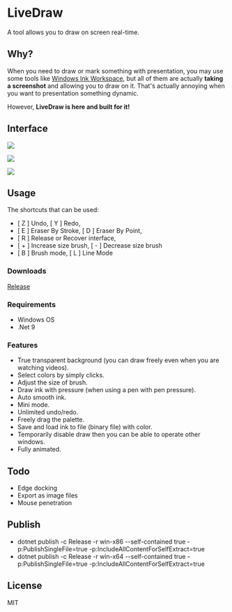 # LiveDraw

A tool allows you to draw on screen real-time.

## Why?

When you need to draw or mark something with presentation, you may use some tools like
[Windows Ink Workspace](https://blogs.windows.com/windowsexperience/2016/10/10/windows-10-tip-getting-started-with-the-windows-ink-workspace/),
but all of them are actually **taking a screenshot** and allowing you to draw on it.
That's actually annoying when you want to presentation something dynamic.

However, **LiveDraw is here and built for it!**

## Interface

![](screenshots/00.png)

![](screenshots/01.png)

![](screenshots/02.png)

## Usage

The shortcuts that can be used:

- [ Z ]  Undo, [ Y ]  Redo,
- [ E ]  Eraser By Stroke, [ D ]  Eraser By Point,
- [ R ]  Release or Recover interface,
- [ + ]  Increase size brush, [ - ]  Decrease size brush
- [ B ]  Brush mode, [ L ]  Line Mode

### Downloads

[Release](https://github.com/antfu/live-draw/releases)

### Requirements

- Windows OS
- .Net 9

### Features

- True transparent background (you can draw freely even when you are watching videos).
- Select colors by simply clicks.
- Adjust the size of brush.
- Draw ink with pressure (when using a pen with pen pressure).
- Auto smooth ink.
- Mini mode.
- Unlimited undo/redo.
- Freely drag the palette.
- Save and load ink to file (binary file) with color.
- Temporarily disable draw then you can be able to operate other windows.
- Fully animated.

## Todo

- Edge docking
- Export as image files
- Mouse penetration

## Publish

- dotnet publish -c Release -r win-x86 --self-contained true -p:PublishSingleFile=true -p:IncludeAllContentForSelfExtract=true
- dotnet publish -c Release -r win-x64 --self-contained true -p:PublishSingleFile=true -p:IncludeAllContentForSelfExtract=true

## License

MIT
